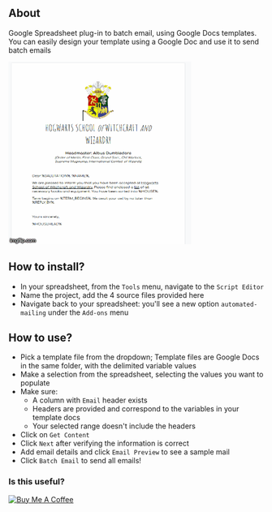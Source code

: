 ## About

Google Spreadsheet plug-in to batch email, using Google Docs templates. You can easily design your template using a Google Doc and use it to send batch emails

![final_email](./assets/workflow.gif)


## How to install?

- In your spreadsheet, from the `Tools` menu, navigate to the `Script Editor`
- Name the project, add the 4 source files provided here
- Navigate back to your spreadsheet: you'll see a new option `automated-mailing` under the `Add-ons` menu

## How to use?

- Pick a template file from the dropdown; Template files are Google Docs in the same folder, with the delimited variable values
- Make a selection from the spreadsheet, selecting the values you want to populate
- Make sure: 
   - A column with `Email` header exists
   - Headers are provided and correspond to the variables in your template docs
   - Your selected range doesn't include the headers
- Click on `Get Content`
- Click `Next` after verifying the information is correct
- Add email details and click `Email Preview` to see a sample mail
- Click `Batch Email` to send all emails! 

### Is this useful?

<a href="https://www.buymeacoffee.com/iamaatoh" target="_blank"><img height="45px" src="https://cdn.buymeacoffee.com/buttons/v2/default-blue.png" alt="Buy Me A Coffee"></a>
